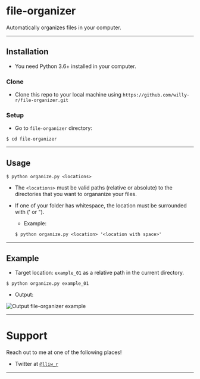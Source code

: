 # file-organizer

Automatically organizes files in your computer.

---

## Installation

- You need Python 3.6+ installed in your computer.

### Clone

- Clone this repo to your local machine using `https://github.com/willy-r/file-organizer.git`

### Setup

- Go to `file-organizer` directory:

```shell
$ cd file-organizer
```

---

## Usage

```shell
$ python organize.py <locations>
```

- The `<locations>` must be valid paths (relative or absolute) to the directories that you want to organanize your files.

- If one of your folder has whitespace, the location must be surrounded with (' or ").
    
    - Example:
    ```shell
    $ python organize.py <location> '<location with space>'
    ```

---

## Example

- Target location: `example_01` as a relative path in the current directory.

```shell
$ python organize.py example_01
```

- Output:

![Output file-organizer example](https://user-images.githubusercontent.com/47596121/98447209-bb8a0280-2101-11eb-956d-a3b01d8c4741.jpg)

---

# Support

Reach out to me at one of the following places!

- Twitter at <a href="https://twitter.com/lliw_r?s=09" target="_blank">`@lliw_r`</a>

---
